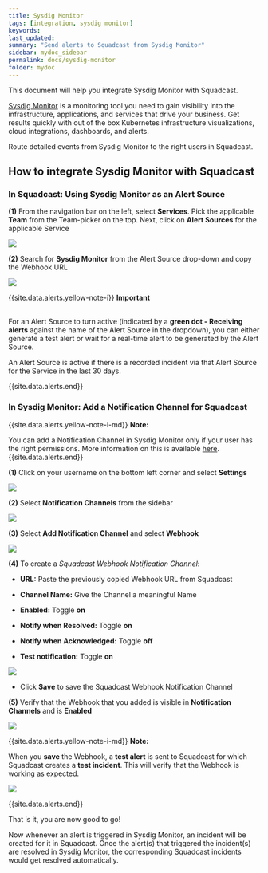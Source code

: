 ```yaml
---
title: Sysdig Monitor
tags: [integration, sysdig monitor]
keywords: 
last_updated: 
summary: "Send alerts to Squadcast from Sysdig Monitor"
sidebar: mydoc_sidebar
permalink: docs/sysdig-monitor
folder: mydoc
---
```


This document will help you integrate Sysdig Monitor with Squadcast.

[Sysdig Monitor](https://sysdig.com/products/monitor/) is a monitoring tool you need to gain visibility into the infrastructure, applications, and services that drive your business. Get results quickly with out of the box Kubernetes infrastructure visualizations, cloud integrations, dashboards, and alerts.

Route detailed events from Sysdig Monitor to the right users in Squadcast.

## How to integrate Sysdig Monitor with Squadcast

### In Squadcast: Using Sysdig Monitor as an Alert Source

**(1)** From the navigation bar on the left, select **Services**. Pick the applicable **Team** from the Team-picker on the top. Next, click on **Alert Sources** for the applicable Service

![](../../.gitbook/assets/alert\_source\_1.png)

**(2)** Search for **Sysdig Monitor** from the Alert Source drop-down and copy the Webhook URL 

![](../../.gitbook/assets/sysdig\_1.png)

{{site.data.alerts.yellow-note-i}}
<b>Important</b><br/><br/>
<p>For an Alert Source to turn active (indicated by a <b>green dot - Receiving alerts</b> against the name of the Alert Source in the dropdown), you can either generate a test alert or wait for a real-time alert to be generated by the Alert Source.</p>
<p>An Alert Source is active if there is a recorded incident via that Alert Source for the Service in the last 30 days.</p>
{{site.data.alerts.end}}

### In Sysdig Monitor: Add a Notification Channel for Squadcast

{{site.data.alerts.yellow-note-i-md}}
**Note:**

You can add a Notification Channel in Sysdig Monitor only if your user has the right permissions. More information on this is available [here](https://docs.sysdig.com/en/set-up-notification-channels.html).
{{site.data.alerts.end}}

**(1)** Click on your username on the bottom left corner and select **Settings** 

![](../../.gitbook/assets/sysdig\_2.png)

**(2)** Select **Notification Channels** from the sidebar

![](../../.gitbook/assets/sysdig\_3.png)

**(3)** Select **Add Notification Channel** and select **Webhook**

![](../../.gitbook/assets/sysdig\_4.png)

**(4)** To create a _Squadcast Webhook Notification Channel_: 

- **URL:** Paste the previously copied Webhook URL from Squadcast

- **Channel Name:** Give the Channel a meaningful Name

- **Enabled:** Toggle **on**

- **Notify when Resolved:**  Toggle **on**

- **Notify when Acknowledged:**  Toggle **off**

- **Test notification:** Toggle **on** 

![](../../.gitbook/assets/sysdig\_5.png)

- Click **Save** to save the Squadcast Webhook Notification Channel

**(5)** Verify that the Webhook that you added is visible in **Notification Channels** and is **Enabled**

![](../../.gitbook/assets/sysdig\_6.png)

{{site.data.alerts.yellow-note-i-md}}
**Note:**

When you **save** the Webhook, a **test alert** is sent to Squadcast for which Squadcast creates a **test incident**. This will verify that the Webhook is working as expected.

![](../../.gitbook/assets/sysdig\_7.png)

{{site.data.alerts.end}}

That is it, you are now good to go!

Now whenever an alert is triggered in Sysdig Monitor, an incident will be created for it in Squadcast. Once the alert(s) that triggered the incident(s) are resolved in Sysdig Monitor, the corresponding Squadcast incidents would get resolved automatically.